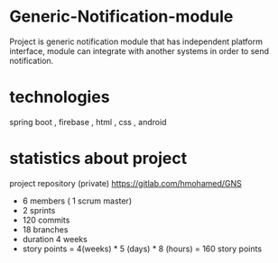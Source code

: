 # Generic-Notification-module
Project is generic notification module that has independent platform interface, 
module can integrate with another systems in order to send notification.


# technologies
spring boot , firebase , html , css , android 

# statistics about project

project repository (private)
https://gitlab.com/hmohamed/GNS

- 6 members  ( 1 scrum master)
- 2 sprints
- 120 commits
- 18 branches
- duration 4 weeks 
- story points = 4(weeks) * 5 (days) * 8 (hours)  = 160 story points
